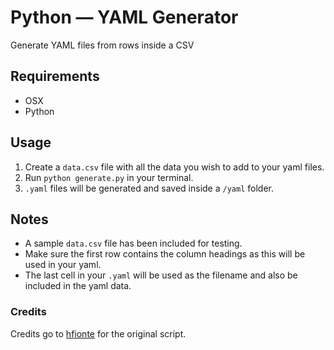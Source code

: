 # Python &mdash; YAML Generator
Generate YAML files from rows inside a CSV

## Requirements
- OSX
- Python

## Usage
1. Create a `data.csv` file with all the data you wish to add to your yaml files.
2. Run `python generate.py` in your terminal.
3. `.yaml` files will be generated and saved inside a `/yaml` folder.

## Notes
- A sample `data.csv` file has been included for testing.
- Make sure the first row contains the column headings as this will be used in your yaml.
- The last cell in your `.yaml` will be used as the filename and also be included in the yaml data.

### Credits
Credits go to [hfionte](https://github.com/hfionte/csv_to_yaml) for the original script.
